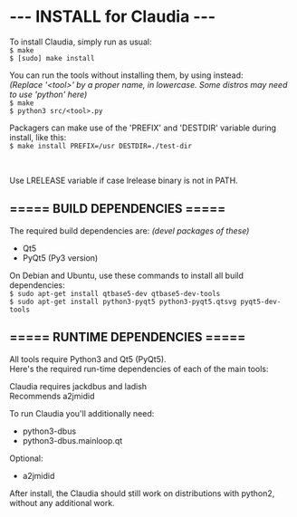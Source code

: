 # ---  INSTALL for Claudia  ---

To install Claudia, simply run as usual: <br/>
`$ make` <br/>
`$ [sudo] make install`

You can run the tools without installing them, by using instead: <br/>
<i>(Replace '&lt;tool&gt;' by a proper name, in lowercase. Some distros may need to use 'python' here)</i> <br/>
`$ make` <br/>
`$ python3 src/<tool>.py`

Packagers can make use of the 'PREFIX' and 'DESTDIR' variable during install, like this: <br/>
`$ make install PREFIX=/usr DESTDIR=./test-dir`

<br/>

Use LRELEASE variable if case lrelease binary is not in PATH.

===== BUILD DEPENDENCIES =====
--------------------------------
The required build dependencies are: <i>(devel packages of these)</i>

 - Qt5
 - PyQt5 (Py3 version)

On Debian and Ubuntu, use these commands to install all build dependencies: <br/>
`$ sudo apt-get install qtbase5-dev qtbase5-dev-tools` <br/>
`$ sudo apt-get install python3-pyqt5 python3-pyqt5.qtsvg pyqt5-dev-tools`

===== RUNTIME DEPENDENCIES =====
----------------------------------
All tools require Python3 and Qt5 (PyQt5). <br/>
Here's the required run-time dependencies of each of the main tools:

Claudia requires jackdbus and ladish <br/>
Recommends a2jmidid <br/>

To run Claudia you'll additionally need:

 - python3-dbus
 - python3-dbus.mainloop.qt

Optional:

 - a2jmidid

After install, the Claudia should still work on distributions with python2,
without any additional work.
